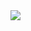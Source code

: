 <img src="https://github-readme-stats.vercel.app/api?username=FasterSpeed&show_icons=true&theme=radical"/>
